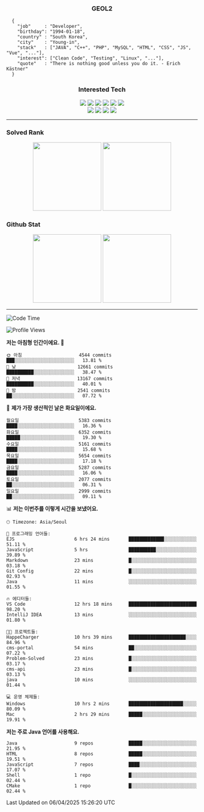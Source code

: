 <div align="center">

  ### GEOL2
</div>

```
  {
    "job"     : "Developer",
    "birthday": "1994-01-18",
    "country" : "South Korea",
    "city"    : "Young-in",
    "stack"   : ["JAVA", "C++", "PHP", "MySQL", "HTML", "CSS", "JS", "Vue", "..."],
    "interest": ["Clean Code", "Testing", "Linux", "..."], 
    "quote"   : "There is nothing good unless you do it. - Erich Kästner"
  }
  ```
  
<div align="center">
  
  ### Interested Tech
  
  <img src="https://img.shields.io/badge/Laravel-F05340?style=flat-square&logo=Laravel&logoColor=white">
  <img src="https://img.shields.io/badge/SpringBoot-6DB33F?style=flat-square&logo=SpringBoot&logoColor=white">
  <img src="https://img.shields.io/badge/-NestJs-ea2845?style=flat-square&logo=nestjs&logoColor=white">
  <img src="https://img.shields.io/badge/Express-000000?style=flat-square&logo=Express&logoColor=white">
  <img src="https://img.shields.io/badge/Three.js-000000?style=flat-square&logo=Three.js&logoColor=white">
  <img src="https://img.shields.io/badge/OpenAI-%23412991?style=flat-square&logo=openai&logoColor=white">
  <br>
  <img src="https://img.shields.io/badge/Java-ED8B00?style=flat-square&logo=openjdk&logoColor=white">
  <img src="https://img.shields.io/badge/JavaScript-F7DF1E?style=flat-square&logo=JavaScript&logoColor=black">
  <img src="https://img.shields.io/badge/TypeScript-007acc?style=flat-square&logo=TypeScript&logoColor=black">
  <img src="https://img.shields.io/badge/MySQL-4479A1?style=flat-square&logo=mysql&logoColor=white"><br>

</div>

------------

  ### Solved Rank
  
  <div align="center">
    <img height="180em" src="https://mazassumnida.wtf/api/v2/generate_badge?boj=geol2">
    <img height="180em" src="https://leetcard.jacoblin.cool/Geol2?theme=light&font=Gugi&border=0&radius=20">
  </div>
  
  ### Github Stat 
  <div align="center">
    <img height="180em" src="https://github-readme-stats-git-masterrstaa-rickstaa.vercel.app/api?username=geol2&show_icons=true&theme=dark">
    <img height="180em" src="https://github-readme-stats-git-masterrstaa-rickstaa.vercel.app/api/top-langs/?username=geol2&show_icons=true&hide=css,scss,html&layout=compact&theme=dark&count_private=true&langs_count=8">
  </div>
  
------------
<!--START_SECTION:waka-->
![Code Time](http://img.shields.io/badge/Code%20Time-4%2C058%20hrs%2015%20mins-blue)

![Profile Views](http://img.shields.io/badge/Profile%20Views-20-blue)

**저는 아침형 인간이에요. 🐤** 

```text
🌞 아침                     4544 commits        ███░░░░░░░░░░░░░░░░░░░░░░   13.81 % 
🌆 낮　                     12661 commits       ██████████░░░░░░░░░░░░░░░   38.47 % 
🌃 저녁                     13167 commits       ██████████░░░░░░░░░░░░░░░   40.01 % 
🌙 밤　                     2541 commits        ██░░░░░░░░░░░░░░░░░░░░░░░   07.72 % 
```
📅 **제가 가장 생산적인 날은 화요일이에요.** 

```text
월요일                      5383 commits        ████░░░░░░░░░░░░░░░░░░░░░   16.36 % 
화요일                      6352 commits        █████░░░░░░░░░░░░░░░░░░░░   19.30 % 
수요일                      5161 commits        ████░░░░░░░░░░░░░░░░░░░░░   15.68 % 
목요일                      5654 commits        ████░░░░░░░░░░░░░░░░░░░░░   17.18 % 
금요일                      5287 commits        ████░░░░░░░░░░░░░░░░░░░░░   16.06 % 
토요일                      2077 commits        ██░░░░░░░░░░░░░░░░░░░░░░░   06.31 % 
일요일                      2999 commits        ██░░░░░░░░░░░░░░░░░░░░░░░   09.11 % 
```


📊 **저는 이번주를 이렇게 시간을 보냈어요.** 

```text
🕑︎ Timezone: Asia/Seoul

💬 프로그래밍 언어들: 
EJS                      6 hrs 24 mins       █████████████░░░░░░░░░░░░   51.11 % 
JavaScript               5 hrs               ██████████░░░░░░░░░░░░░░░   39.89 % 
Markdown                 23 mins             █░░░░░░░░░░░░░░░░░░░░░░░░   03.18 % 
Git Config               22 mins             █░░░░░░░░░░░░░░░░░░░░░░░░   02.93 % 
Java                     11 mins             ░░░░░░░░░░░░░░░░░░░░░░░░░   01.55 % 

🔥 에디터들: 
VS Code                  12 hrs 18 mins      █████████████████████████   98.20 % 
IntelliJ IDEA            13 mins             ░░░░░░░░░░░░░░░░░░░░░░░░░   01.80 % 

🐱‍💻 프로젝트들: 
HappeCharger             10 hrs 39 mins      █████████████████████░░░░   84.96 % 
cms-portal               54 mins             ██░░░░░░░░░░░░░░░░░░░░░░░   07.22 % 
Problem-Solved           23 mins             █░░░░░░░░░░░░░░░░░░░░░░░░   03.17 % 
cms-api                  23 mins             █░░░░░░░░░░░░░░░░░░░░░░░░   03.13 % 
java                     10 mins             ░░░░░░░░░░░░░░░░░░░░░░░░░   01.44 % 

💻 운영 체제들: 
Windows                  10 hrs 2 mins       ████████████████████░░░░░   80.09 % 
Mac                      2 hrs 29 mins       █████░░░░░░░░░░░░░░░░░░░░   19.91 % 
```

**저는 주로 Java 언어를 사용해요.** 

```text
Java                     9 repos             █████░░░░░░░░░░░░░░░░░░░░   21.95 % 
HTML                     8 repos             █████░░░░░░░░░░░░░░░░░░░░   19.51 % 
JavaScript               7 repos             ████░░░░░░░░░░░░░░░░░░░░░   17.07 % 
Shell                    1 repo              █░░░░░░░░░░░░░░░░░░░░░░░░   02.44 % 
CMake                    1 repo              █░░░░░░░░░░░░░░░░░░░░░░░░   02.44 % 
```




 Last Updated on 06/04/2025 15:26:20 UTC
<!--END_SECTION:waka-->

<div align="center">
  
  <!-- [![Hits](https://hits.seeyoufarm.com/api/count/incr/badge.svg?url=https%3A%2F%2Fgithub.com%2Fgeol2&count_bg=%2379C83D&title_bg=%23555555&icon=myspace.svg&icon_color=%23E7E7E7&title=hits&edge_flat=false)](https://hits.seeyoufarm.com) -->
  
</div>

<!--
**Geol2/Geol2** is a ✨ _special_ ✨ repository because its `README.md` (this file) appears on your GitHub profile.

Here are some ideas to get you started:
- 🔭 I’m currently working on ...
- 🌱 I’m currently learning ...
- 👯 I’m looking to collaborate on ...
- 🤔 I’m looking for help with ...
- 💬 Ask me about ...
- 📫 How to reach me: ...
- 😄 Pronouns: ...
- ⚡ Fun fact: ...
-->
